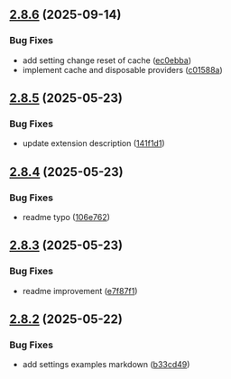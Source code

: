 ## [2.8.6](https://github.com/jeronimoek/color-picker-universal/compare/v2.8.5...v2.8.6) (2025-09-14)


### Bug Fixes

* add setting change reset of cache ([ec0ebba](https://github.com/jeronimoek/color-picker-universal/commit/ec0ebbaf67f3e47ce68b62a3cacf55f420e478c7))
* implement cache and disposable providers ([c01588a](https://github.com/jeronimoek/color-picker-universal/commit/c01588a232e238ca50c801cdfdb8378bb1ef0a50))



## [2.8.5](https://github.com/jeronimoek/color-picker-universal/compare/v2.8.4...v2.8.5) (2025-05-23)


### Bug Fixes

* update extension description ([141f1d1](https://github.com/jeronimoek/color-picker-universal/commit/141f1d142462e8f6250ff6093da169806599caa3))



## [2.8.4](https://github.com/jeronimoek/color-picker-universal/compare/v2.8.3...v2.8.4) (2025-05-23)


### Bug Fixes

* readme typo ([106e762](https://github.com/jeronimoek/color-picker-universal/commit/106e7623d41643dc974150aab12c2bff6e7fa9d3))



## [2.8.3](https://github.com/jeronimoek/color-picker-universal/compare/v2.8.2...v2.8.3) (2025-05-23)


### Bug Fixes

* readme improvement ([e7f87f1](https://github.com/jeronimoek/color-picker-universal/commit/e7f87f130b9cee30c7d33e20b829071dbe467ed3))



## [2.8.2](https://github.com/jeronimoek/color-picker-universal/compare/v2.8.1...v2.8.2) (2025-05-22)


### Bug Fixes

* add settings examples markdown ([b33cd49](https://github.com/jeronimoek/color-picker-universal/commit/b33cd497797aaea12a2fff3ddda862c580e7e5ea))



